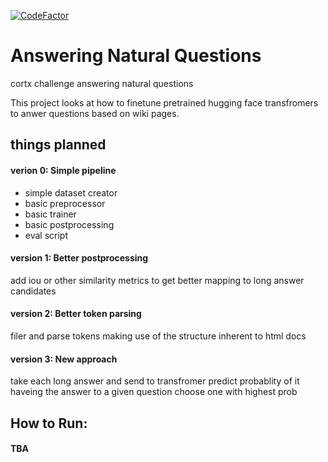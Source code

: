 [![CodeFactor](https://www.codefactor.io/repository/github/gunjanpatil/answering_natural_questions/badge?s=d7ff811865d408f8f0322e6a2b217755d971a604)](https://www.codefactor.io/repository/github/gunjanpatil/answering_natural_questions)
# Answering Natural Questions
cortx challenge answering natural questions

This project looks at how to finetune pretrained hugging face transfromers to anwer questions based on wiki pages. 

## things planned
#### verion 0: Simple pipeline
- simple dataset creator
- basic preprocessor
- basic trainer
- basic postprocessing
- eval script

#### version 1: Better postprocessing
add iou or other similarity metrics to get better mapping to long answer candidates

#### version 2: Better token parsing
filer and parse tokens making use of the structure inherent to html docs

#### version 3: New approach 
take each long answer and send to transfromer predict probablity of it haveing the answer to a given question choose one with highest prob


## How to Run: 
#### TBA
